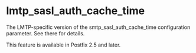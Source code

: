 # lmtp_sasl_auth_cache_time 

 The LMTP-specific version of the smtp_sasl_auth_cache_time
configuration parameter.  See there for details. 

 This feature is available in Postfix 2.5 and later. 


